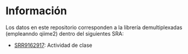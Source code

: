 # Información

Los datos en este repositorio corresponden a la librería demultiplexadas (empleanndo qiime2) dentro del siguientes SRA:

- [SRR9162917](https://www.ncbi.nlm.nih.gov/sra/SRX5935862[accn]): Actividad de clase


